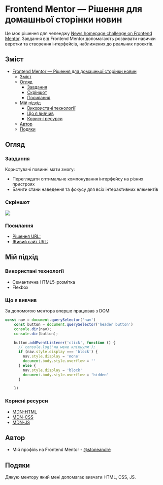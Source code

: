 # Frontend Mentor — Рішення для домашньої сторінки новин

Це моє рішення для челенджу [News homepage challenge on Frontend Mentor](https://www.frontendmentor.io/challenges/news-homepage-H6SWTa1MFl). Завдання від Frontend Mentor допомагають розвивати навички верстки та створення інтерфейсів, наближених до реальних проєктів.

## Зміст

- [Frontend Mentor — Рішення для домашньої сторінки новин](#frontend-mentor--рішення-для-домашньої-сторінки-новин)
  - [Зміст](#зміст)
  - [Огляд](#огляд)
    - [Завдання](#завдання)
    - [Скріншот](#скріншот)
    - [Посилання](#посилання)
  - [Мій підхід](#мій-підхід)
    - [Використані технології](#використані-технології)
    - [Що я вивчив](#що-я-вивчив)
    - [Корисні ресурси](#корисні-ресурси)
  - [Автор](#автор)
  - [Подяки](#подяки)

## Огляд

### Завдання

Користувачі повинні мати змогу:

- Переглядати оптимальне компонування інтерфейсу на різних пристроях
- Бачити стани наведення та фокусу для всіх інтерактивних елементів

### Скріншот

![](./design/desktop-preview.jpg)

### Посилання

- [Рішення URL:](https://github.com/stoneandre/news-homepage)
- [Живий сайт URL:](https://stoneandre.github.io/news-homepage/)

## Мій підхід

### Використані технології

- Семантична HTML5-розмітка
- Flexbox

### Що я вивчив

За допомогою ментора вперше працював з DOM

```js
const nav = document.querySelector('nav')
    const button = document.querySelector('header button')
    console.dir(nav);
    console.dir(button);

    button.addEventListener('click', function () {
      // console.log('на мене клікнули');
      if (nav.style.display === 'block') {
        nav.style.display = 'none'
        document.body.style.overflow = ''
      } else {
        nav.style.display = 'block'
        document.body.style.overflow = 'hidden'
      }

    })
```

### Корисні ресурси

- [MDN-HTML](https://developer.mozilla.org/en-US/docs/Web/HTML)
- [MDN-CSS](https://developer.mozilla.org/en-US/docs/Web/CSS)
- [MDN-JS](https://developer.mozilla.org/en-US/docs/Web/JavaScript)

## Автор

- Мій профіль на Frontend Mentor - [@stoneandre](https://www.frontendmentor.io/profile/stoneandre)

## Подяки

Дякую ментору який мені допомагає вивчати HTML, CSS, JS.